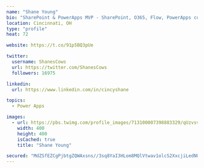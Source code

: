 ```yaml
---
name: "Shane Young"
bio: "SharePoint & PowerApps MVP - SharePoint, O365, Flow, PowerApps consulting? @PowerApps911 | Pure Snark? You found it."
location: Cincinnati, OH
type: "profile"
heat: 72

website: https://t.co/91p5BQ3pUe

twitter:
  username: ShanesCows
  url: https://twitter.com/ShanesCows
  followers: 16975

linkedin:
  url: https://www.linkedin.com/in/cincyshane

topics:
  - Power Apps

images:
  - url: https://pbs.twimg.com/profile_images/713100007398883329/qUzvsvQ3_400x400.jpg
    width: 400
    height: 400
    isCached: true
    title: "Shane Young"

secured: "MdZSfEZCgPjbtgZQWAxsns//3sq8YaI3HLom8MQlVtwav1olcS2XxcjiLedNUlqwECEsdNOYTEZLtxmjza0I2eZaWsem026Dl3sIcBhCtFGaYMAdnNJ3k+op725QQT9/nQ7PtZT1DO7y88dU6I/sqdRGwE16RWLAqnpYkPYoub4X/L+k5d/0gV4e6AZQoRTczckZW6418zS2QrTAc0QHtabhYoufKtYbtIK7oLNIhbRoPsi3BdQ+4oFhxl2kn/j3qnTy+c9J72sDnd+qAdSckJHW9JkP6wbO0LmsklV+xy1nTEXOU6lpPUUof00LMnuqzPNdHgD4ktNY+uwrgby+4srJdWYzjBUgstjsYXNPt0GHWDamIKRIcgqriefsvfWMaaWekwbqBqaQvvsMZp++PqZO/i145pEe+hto+C757M8=;Y56bnJEPr05fBiIyZsrUlA=="
---
```


